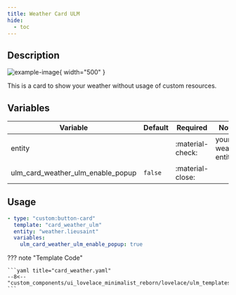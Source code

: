 ```yaml
---
title: Weather Card ULM
hide:
  - toc
---
```


<!-- markdownlint-disable MD046 -->

## Description

![example-image](../../assets/img/ulm_cards/card_weather_ulm.png){ width="500" }

This is a card to show your weather without usage of custom resources.

## Variables

| Variable                            | Default  | Required         | Notes                                 |
| ----------------------------------- | -------- | ---------------- | ------------------------------------- |
| entity                              |          | :material-check: | your weather entity                   |
| ulm_card_weather_ulm_enable_popup   | `false`  | :material-close: |                                       |

## Usage

```yaml
- type: "custom:button-card"
  template: "card_weather_ulm"
  entity: "weather.lieusaint"
  variables:
    ulm_card_weather_ulm_enable_popup: true
```

??? note "Template Code"

    ```yaml title="card_weather.yaml"
    --8<-- "custom_components/ui_lovelace_minimalist_reborn/lovelace/ulm_templates/card_templates/cards/card_weather_ulm.yaml"
    ```
